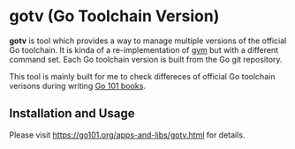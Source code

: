 
# gotv (Go Toolchain Version)

**gotv** is tool which provides a way to manage multiple versions of the official Go toolchain.
It is kinda of a re-implementation of [gvm](https://github.com/moovweb/gvm) but with a different command set.
Each Go toolchain version is built from the Go git repository.

This tool is mainly built for me to check differeces of official Go toolchain verisons during writing [Go 101 books](https://go101.org).

## Installation and Usage

Please visit https://go101.org/apps-and-libs/gotv.html for details.

